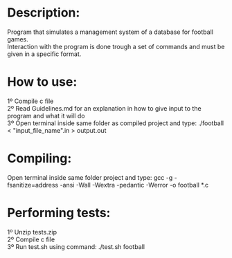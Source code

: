 # Description:
Program that simulates a management system of a database for football games. <br />
Interaction with the program is done trough a set of commands and must be given in a specific format. <br />

# How to use:
1º Compile c file <br />
2º Read Guidelines.md for an explanation in how to give input to the program and what it will do <br />
3º Open terminal inside same folder as compiled project and type: ./football < "input_file_name".in > output.out <br />

# Compiling:
Open terminal inside same folder project and type: gcc -g -fsanitize=address -ansi -Wall -Wextra -pedantic -Werror -o football *.c <br />

# Performing tests:
1º Unzip tests.zip <br />
2º Compile c file <br />
3º Run test.sh using command: ./test.sh football <br />
